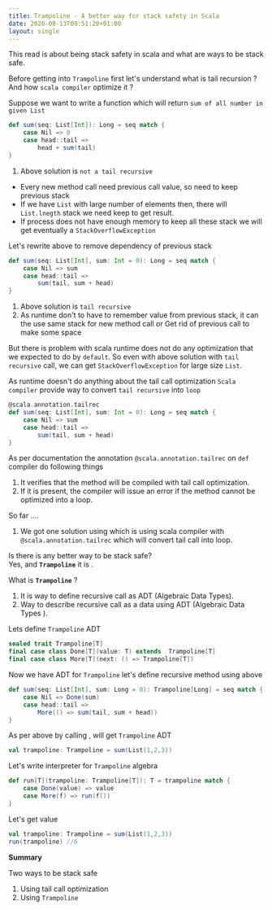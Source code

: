 ```yaml
---
title: Trampoline - A better way for stack safety in Scala
date: 2020-08-13T09:51:20+01:00
layout: single
---
```


This read is about being stack safety in scala and what are ways to be stack safe.

Before getting into `Trampoline` first let's understand  what is tail recursion ? And how  `scala compiler` optimize it ? 

Suppose we want to write a function which will return `sum of all number in given List`
```scala
def sum(seq: List[Int]): Long = seq match {
	case Nil => 0
	case head::tail => 
		head + sum(tail)
}
```

 1.  Above solution is `not a tail recursive`
   - Every new method call need previous call value, so need to keep previous stack 
   - If we have `List` with large number of elements then, there will  `List.lnegth`  stack we need keep to get result.
   -  If process does not have enough memory to keep all these stack we will get eventually a `StackOverflowException` 

Let's rewrite above to remove dependency of previous stack 
```scala
def sum(seq: List[Int], sum: Int = 0): Long = seq match {
	case Nil => sum
	case head::tail => 
		sum(tail, sum + head)
}
```
1. Above solution is `tail recursive` 
2. As runtime don't to have to remember value from previous stack, it can the use same stack for new method call or Get rid of previous call to make some space  

But  there is problem with  scala runtime does not do any optimization that we expected to do by `default`.
So even with above solution with `tail recursive` call, we can get `StackOverflowException` for large size `List`.

As runtime doesn't do anything about the tail call optimization `Scala compiler` provide way to convert `tail recursive` into `loop`  

```scala
@scala.annotation.tailrec
def sum(seq: List[Int], sum: Int = 0): Long = seq match {
	case Nil => sum
	case head::tail => 
		sum(tail, sum + head)
}
```

As per documentation the annotation `@scala.annotation.tailrec`  on `def` compiler do following things
1. It verifies that the method will be compiled with tail call optimization.
2. If it is present, the compiler will issue an error if the method cannot  be optimized into a loop.

So far ....

 1. We got one solution using  which is using scala compiler with `@scala.annotation.tailrec` which will convert tail call into loop.

Is there is any better way to be stack safe?  
Yes,  and  **`Trampoline`** it is .

What is **`Trampoline`** ?
1. It is way to define recursive call as ADT (Algebraic Data Types).
2. Way to describe recursive call  as a data using  ADT (Algebraic Data Types ).

Lets define `Trampoline`  ADT 
```scala
sealed trait Trampoline[T]
final case class Done[T](value: T) extends  Trampoline[T]
final case class More[T](next: () => Trampoline[T])
```
Now we have ADT for  `Trampoline` let's define recursive method using above
```scala
def sum(seq: List[Int], sum: Long = 0): Trampoline[Long] = seq match {
	case Nil => Done(sum)
	case head::tail => 
		More(() => sum(tail, sum + head))
}
```

As per above by calling , will get `Trampoline` ADT
```scala 
val trampoline: Trampoline = sum(List(1,2,3))
```
Let's write interpreter for `Trampoline` algebra 
```scala
def run[T](trampoline: Trampoline[T]): T = trampoline match {
	case Done(value) => value 
	case More(f) => run(f())
}
``` 

Let's get value 
```scala 
val trampoline: Trampoline = sum(List(1,2,3))
run(trampoline) //6
```

**Summary** 

Two ways to be stack safe 
 1. Using tail call optimization 
 2. Using `Trampoline` 
